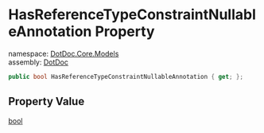 ﻿# HasReferenceTypeConstraintNullableAnnotation Property

namespace: [DotDoc\.Core\.Models](../../DotDoc.Core.Models.md)<br />
assembly: [DotDoc](../../../DotDoc.md)



```csharp
public bool HasReferenceTypeConstraintNullableAnnotation { get; };
```

## Property Value

[bool](https://docs.microsoft.com/dotnet/api/System.Boolean)

